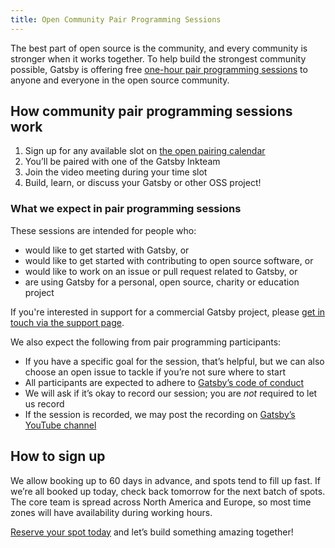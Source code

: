 ```yaml
---
title: Open Community Pair Programming Sessions
---
```


The best part of open source is the community, and every community is stronger when it works together. To help build the strongest community possible, Gatsby is offering free [one-hour pair programming sessions][cal] to anyone and everyone in the open source community.

## How community pair programming sessions work

1.  Sign up for any available slot on [the open pairing calendar][cal]
2.  You’ll be paired with one of the Gatsby Inkteam
3.  Join the video meeting during your time slot
4.  Build, learn, or discuss your Gatsby or other OSS project!

### What we expect in pair programming sessions

These sessions are intended for people who:

- would like to get started with Gatsby, or
- would like to get started with contributing to open source software, or
- would like to work on an issue or pull request related to Gatsby, or
- are using Gatsby for a personal, open source, charity or education project

If you're interested in support for a commercial Gatsby project, please [get in touch via the support page](https://www.gatsbyjs.com/support/).

We also expect the following from pair programming participants:

- If you have a specific goal for the session, that’s helpful, but we can also choose an open issue to tackle if you’re not sure where to start
- All participants are expected to adhere to [Gatsby’s code of conduct](/contributing/code-of-conduct/)
- We will ask if it’s okay to record our session; you are _not_ required to let us record
- If the session is recorded, we may post the recording on [Gatsby’s YouTube channel](https://www.youtube.com/channel/UCjnp770qk7ujOq8Q9wiC82w)

## How to sign up

We allow booking up to 60 days in advance, and spots tend to fill up fast. If we’re all booked up today, check back tomorrow for the next batch of spots. The core team is spread across North America and Europe, so most time zones will have availability during working hours.

[Reserve your spot today][cal] and let’s build something amazing together!

[cal]: https://calendly.com/gatsbyjs/pair-programming

